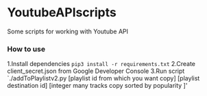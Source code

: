 # YoutubeAPIscripts
Some scripts for working with Youtube API

### How to use
1.Install dependencies
`pip3 install -r requirements.txt`
2.Create client_secret.json from Google Developer Console
3.Run script
`./addToPlaylistv2.py [playlist id from which you want copy] [playlist destination id] [integer many tracks copy sorted by popularity ]'

